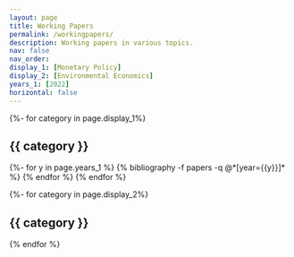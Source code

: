 ```yaml
---
layout: page
title: Working Papers
permalink: /workingpapers/
description: Working papers in various topics.
nav: false
nav_order:
display_1: [Monetary Policy]
display_2: [Environmental Economics]
years_1: [2022]
horizontal: false
---
```


<!-- pages/try.md -->


<div class="publications">


{%- for category in page.display_1%}
<h2 class="category">{{ category }}</h2>
{%- for y in page.years_1 %}
  {% bibliography -f papers -q @*[year={{y}}]* %}
{% endfor %}

</divider>
{% endfor %}



{%- for category in page.display_2%}
 <h2 class="category">{{ category }}</h2>
 
</divider>
{% endfor %}
